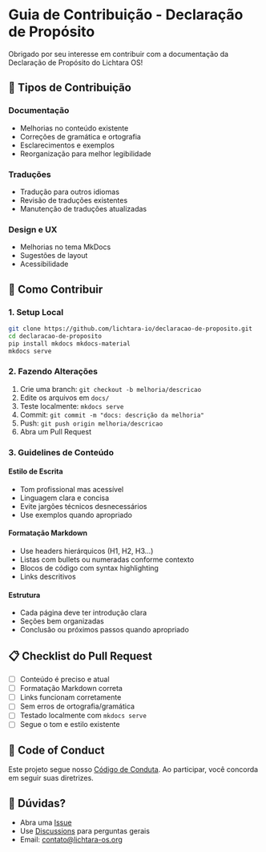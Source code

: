 # Guia de Contribuição - Declaração de Propósito

Obrigado por seu interesse em contribuir com a documentação da Declaração de Propósito do Lichtara OS!

## 📝 Tipos de Contribuição

### Documentação
- Melhorias no conteúdo existente
- Correções de gramática e ortografia
- Esclarecimentos e exemplos
- Reorganização para melhor legibilidade

### Traduções
- Tradução para outros idiomas
- Revisão de traduções existentes
- Manutenção de traduções atualizadas

### Design e UX
- Melhorias no tema MkDocs
- Sugestões de layout
- Acessibilidade

## 🚀 Como Contribuir

### 1. Setup Local

```bash
git clone https://github.com/lichtara-io/declaracao-de-proposito.git
cd declaracao-de-proposito
pip install mkdocs mkdocs-material
mkdocs serve
```

### 2. Fazendo Alterações

1. Crie uma branch: `git checkout -b melhoria/descricao`
2. Edite os arquivos em `docs/`
3. Teste localmente: `mkdocs serve`
4. Commit: `git commit -m "docs: descrição da melhoria"`
5. Push: `git push origin melhoria/descricao`
6. Abra um Pull Request

### 3. Guidelines de Conteúdo

#### Estilo de Escrita
- Tom profissional mas acessível
- Linguagem clara e concisa
- Evite jargões técnicos desnecessários
- Use exemplos quando apropriado

#### Formatação Markdown
- Use headers hierárquicos (H1, H2, H3...)
- Listas com bullets ou numeradas conforme contexto
- Blocos de código com syntax highlighting
- Links descritivos

#### Estrutura
- Cada página deve ter introdução clara
- Seções bem organizadas
- Conclusão ou próximos passos quando apropriado

## 📋 Checklist do Pull Request

- [ ] Conteúdo é preciso e atual
- [ ] Formatação Markdown correta
- [ ] Links funcionam corretamente
- [ ] Sem erros de ortografia/gramática
- [ ] Testado localmente com `mkdocs serve`
- [ ] Segue o tom e estilo existente

## 🤝 Code of Conduct

Este projeto segue nosso [Código de Conduta](CODE_OF_CONDUCT.md). Ao participar, você concorda em seguir suas diretrizes.

## 📧 Dúvidas?

- Abra uma [Issue](https://github.com/lichtara-io/declaracao-de-proposito/issues)
- Use [Discussions](https://github.com/lichtara-io/lichtara/discussions) para perguntas gerais
- Email: contato@lichtara-os.org
